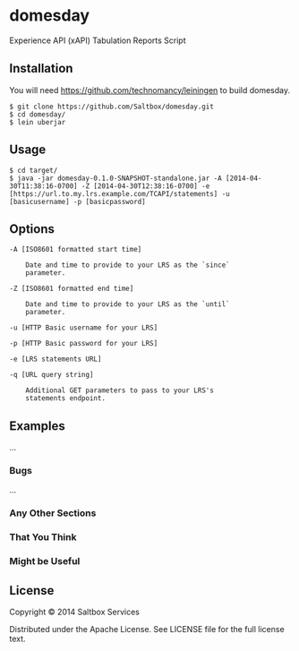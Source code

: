 # domesday

Experience API (xAPI) Tabulation Reports Script


## Installation

You will need https://github.com/technomancy/leiningen to build domesday.

    $ git clone https://github.com/Saltbox/domesday.git
    $ cd domesday/
    $ lein uberjar


## Usage

    $ cd target/
    $ java -jar domesday-0.1.0-SNAPSHOT-standalone.jar -A [2014-04-30T11:38:16-0700] -Z [2014-04-30T12:38:16-0700] -e [https://url.to.my.lrs.example.com/TCAPI/statements] -u [basicusername] -p [basicpassword]


## Options

    -A [ISO8601 formatted start time]

        Date and time to provide to your LRS as the `since`
        parameter.

    -Z [ISO8601 formatted end time]

        Date and time to provide to your LRS as the `until`
        parameter.

    -u [HTTP Basic username for your LRS]

    -p [HTTP Basic password for your LRS]

    -e [LRS statements URL]

    -q [URL query string]

        Additional GET parameters to pass to your LRS's
        statements endpoint.

## Examples

...

### Bugs

...

### Any Other Sections
### That You Think
### Might be Useful

## License

Copyright © 2014 Saltbox Services

Distributed under the Apache License. See LICENSE file for the full license text.
